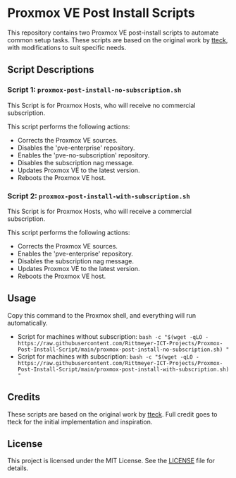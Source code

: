 # Proxmox VE Post Install Scripts

This repository contains two Proxmox VE post-install scripts to automate common setup tasks. These scripts are based on the original work by [tteck](https://github.com/tteck), with modifications to suit specific needs.

## Script Descriptions

### Script 1: `proxmox-post-install-no-subscription.sh`
This Script is for Proxmox Hosts, who will receive no commercial subscription.

This script performs the following actions:
- Corrects the Proxmox VE sources.
- Disables the 'pve-enterprise' repository.
- Enables the 'pve-no-subscription' repository.
- Disables the subscription nag message.
- Updates Proxmox VE to the latest version.
- Reboots the Proxmox VE host.

### Script 2: `proxmox-post-install-with-subscription.sh`
This Script is for Proxmox Hosts, who will receive a commercial subscription.

This script performs the following actions:
- Corrects the Proxmox VE sources.
- Enables the 'pve-enterprise' repository.
- Disables the subscription nag message.
- Updates Proxmox VE to the latest version.
- Reboots the Proxmox VE host.

## Usage

Copy this command to the Proxmox shell, and everything will run automatically.
- Script for machines without subscription: `bash -c "$(wget -qLO - https://raw.githubusercontent.com/Rittmeyer-ICT-Projects/Proxmox-Post-Install-Script/main/proxmox-post-install-no-subscription.sh) "`
- Script for machines with subscription: `bash -c "$(wget -qLO - https://raw.githubusercontent.com/Rittmeyer-ICT-Projects/Proxmox-Post-Install-Script/main/proxmox-post-install-with-subscription.sh) "`

## Credits

These scripts are based on the original work by [tteck](https://github.com/tteck). Full credit goes to tteck for the initial implementation and inspiration.

## License

This project is licensed under the MIT License. See the [LICENSE](LICENSE) file for details.


